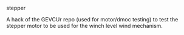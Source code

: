 stepper

A hack of the GEVCUr repo (used for motor/dmoc testing) to test the stepper motor to be used for the winch level wind mechanism.
